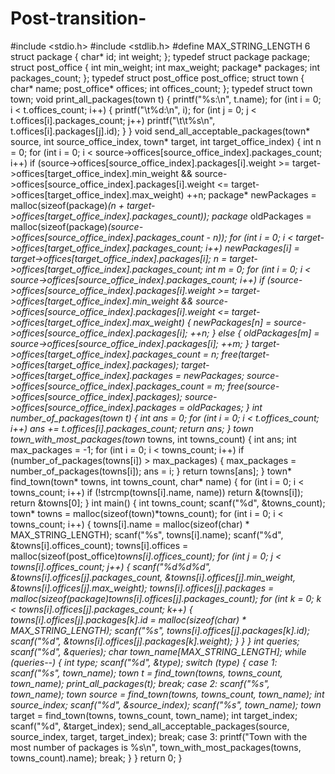 # Post-transition-
#include <stdio.h>
#include <stdlib.h>
#define MAX_STRING_LENGTH 6
struct package
{
   char* id;
   int weight;
};
typedef struct package package;
struct post_office
{
   int min_weight;
   int max_weight;
   package* packages;
   int packages_count;
};
typedef struct post_office post_office;
struct town
{
   char* name;
   post_office* offices;
   int offices_count;
};
typedef struct town town;
void print_all_packages(town t)
{
    printf("%s:\n", t.name);
    for (int i = 0; i < t.offices_count; i++)
    {
        printf("\t%d:\n", i);
        for (int j = 0; j < t.offices[i].packages_count; j++)
            printf("\t\t%s\n", t.offices[i].packages[j].id);
    }
}
void send_all_acceptable_packages(town* source, int source_office_index, town* target, int target_office_index)
{
    int n = 0;
    for (int i = 0; i < source->offices[source_office_index].packages_count; i++)
        if (source->offices[source_office_index].packages[i].weight >= target->offices[target_office_index].min_weight &&
            source->offices[source_office_index].packages[i].weight <= target->offices[target_office_index].max_weight)
            ++n;
    package* newPackages = malloc(sizeof(package)*(n + target->offices[target_office_index].packages_count));
    package* oldPackages = malloc(sizeof(package)*(source->offices[source_office_index].packages_count - n));
    for (int i = 0; i < target->offices[target_office_index].packages_count; i++)
        newPackages[i] = target->offices[target_office_index].packages[i];
    n = target->offices[target_office_index].packages_count;
    int m = 0;
    for (int i = 0; i < source->offices[source_office_index].packages_count; i++)
        if (source->offices[source_office_index].packages[i].weight >= target->offices[target_office_index].min_weight &&
            source->offices[source_office_index].packages[i].weight <= target->offices[target_office_index].max_weight)
        {
            newPackages[n] = source->offices[source_office_index].packages[i];
            ++n;
        }
        else
        {
            oldPackages[m] = source->offices[source_office_index].packages[i];
            ++m;
        }
    target->offices[target_office_index].packages_count = n;
    free(target->offices[target_office_index].packages);
    target->offices[target_office_index].packages = newPackages;
    source->offices[source_office_index].packages_count = m;
    free(source->offices[source_office_index].packages);
    source->offices[source_office_index].packages = oldPackages;
}
int number_of_packages(town t)
{
    int ans = 0;
    for (int i = 0; i < t.offices_count; i++)
        ans += t.offices[i].packages_count;
    return ans;
}
town town_with_most_packages(town* towns, int towns_count)
{
    int ans;
    int max_packages = -1;
    for (int i = 0; i < towns_count; i++)
        if (number_of_packages(towns[i]) > max_packages)
        {
            max_packages = number_of_packages(towns[i]);
            ans = i;
        }
    return towns[ans];
}
town* find_town(town* towns, int towns_count, char* name)
{
    for (int i = 0; i < towns_count; i++)
        if (!strcmp(towns[i].name, name))
            return &(towns[i]);
    return &towns[0];
}
int main()
{
   int towns_count;
   scanf("%d", &towns_count);
   town* towns = malloc(sizeof(town)*towns_count);
   for (int i = 0; i < towns_count; i++) {
      towns[i].name = malloc(sizeof(char) * MAX_STRING_LENGTH);
      scanf("%s", towns[i].name);
      scanf("%d", &towns[i].offices_count);
      towns[i].offices = malloc(sizeof(post_office)*towns[i].offices_count);
      for (int j = 0; j < towns[i].offices_count; j++) {
         scanf("%d%d%d", &towns[i].offices[j].packages_count, &towns[i].offices[j].min_weight, &towns[i].offices[j].max_weight);
         towns[i].offices[j].packages = malloc(sizeof(package)*towns[i].offices[j].packages_count);
         for (int k = 0; k < towns[i].offices[j].packages_count; k++) {
            towns[i].offices[j].packages[k].id = malloc(sizeof(char) * MAX_STRING_LENGTH);
            scanf("%s", towns[i].offices[j].packages[k].id);
            scanf("%d", &towns[i].offices[j].packages[k].weight);
         }
      }
   }
   int queries;
   scanf("%d", &queries);
   char town_name[MAX_STRING_LENGTH];
   while (queries--) {
      int type;
      scanf("%d", &type);
      switch (type) {
      case 1:
         scanf("%s", town_name);
         town* t = find_town(towns, towns_count, town_name);
         print_all_packages(*t);
         break;
      case 2:
         scanf("%s", town_name);
         town* source = find_town(towns, towns_count, town_name);
         int source_index;
         scanf("%d", &source_index);
         scanf("%s", town_name);
         town* target = find_town(towns, towns_count, town_name);
         int target_index;
         scanf("%d", &target_index);
         send_all_acceptable_packages(source, source_index, target, target_index);
         break;
      case 3:
         printf("Town with the most number of packages is %s\n", town_with_most_packages(towns, towns_count).name);
         break;
      }
   }
   return 0;
}
